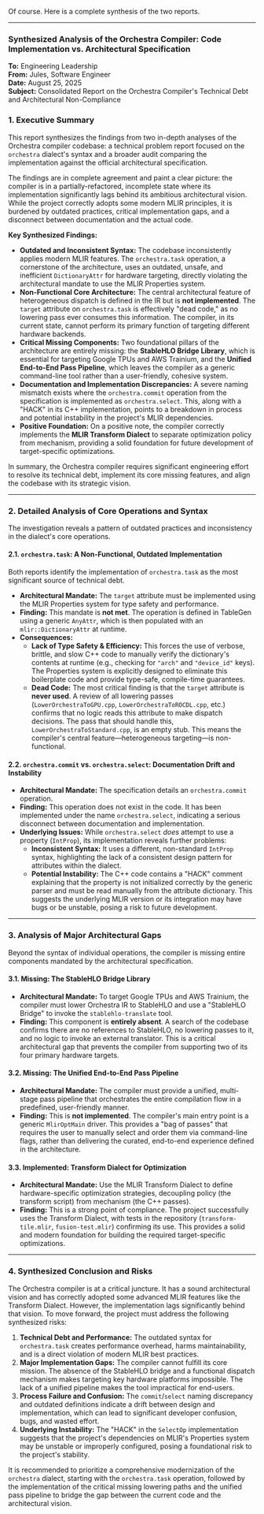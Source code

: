 Of course. Here is a complete synthesis of the two reports.

***

### **Synthesized Analysis of the Orchestra Compiler: Code Implementation vs. Architectural Specification**

**To:** Engineering Leadership  
**From:** Jules, Software Engineer  
**Date:** August 25, 2025  
**Subject:** Consolidated Report on the Orchestra Compiler's Technical Debt and Architectural Non-Compliance

### 1. Executive Summary

This report synthesizes the findings from two in-depth analyses of the Orchestra compiler codebase: a technical problem report focused on the `orchestra` dialect's syntax and a broader audit comparing the implementation against the official architectural specification.

The findings are in complete agreement and paint a clear picture: the compiler is in a partially-refactored, incomplete state where its implementation significantly lags behind its ambitious architectural vision. While the project correctly adopts some modern MLIR principles, it is burdened by outdated practices, critical implementation gaps, and a disconnect between documentation and the actual code.

**Key Synthesized Findings:**

*   **Outdated and Inconsistent Syntax:** The codebase inconsistently applies modern MLIR features. The `orchestra.task` operation, a cornerstone of the architecture, uses an outdated, unsafe, and inefficient `DictionaryAttr` for hardware targeting, directly violating the architectural mandate to use the MLIR Properties system.
*   **Non-Functional Core Architecture:** The central architectural feature of heterogeneous dispatch is defined in the IR but is **not implemented**. The `target` attribute on `orchestra.task` is effectively "dead code," as no lowering pass ever consumes this information. The compiler, in its current state, cannot perform its primary function of targeting different hardware backends.
*   **Critical Missing Components:** Two foundational pillars of the architecture are entirely missing: the **StableHLO Bridge Library**, which is essential for targeting Google TPUs and AWS Trainium, and the **Unified End-to-End Pass Pipeline**, which leaves the compiler as a generic command-line tool rather than a user-friendly, cohesive system.
*   **Documentation and Implementation Discrepancies:** A severe naming mismatch exists where the `orchestra.commit` operation from the specification is implemented as `orchestra.select`. This, along with a "HACK" in its C++ implementation, points to a breakdown in process and potential instability in the project's MLIR dependencies.
*   **Positive Foundation:** On a positive note, the compiler correctly implements the **MLIR Transform Dialect** to separate optimization policy from mechanism, providing a solid foundation for future development of target-specific optimizations.

In summary, the Orchestra compiler requires significant engineering effort to resolve its technical debt, implement its core missing features, and align the codebase with its strategic vision.

---

### 2. Detailed Analysis of Core Operations and Syntax

The investigation reveals a pattern of outdated practices and inconsistency in the dialect's core operations.

#### 2.1. `orchestra.task`: A Non-Functional, Outdated Implementation

Both reports identify the implementation of `orchestra.task` as the most significant source of technical debt.

*   **Architectural Mandate:** The `target` attribute must be implemented using the MLIR Properties system for type safety and performance.
*   **Finding:** This mandate is **not met**. The operation is defined in TableGen using a generic `AnyAttr`, which is then populated with an `mlir::DictionaryAttr` at runtime.
*   **Consequences:**
    *   **Lack of Type Safety & Efficiency:** This forces the use of verbose, brittle, and slow C++ code to manually verify the dictionary's contents at runtime (e.g., checking for `"arch"` and `"device_id"` keys). The Properties system is explicitly designed to eliminate this boilerplate code and provide type-safe, compile-time guarantees.
    *   **Dead Code:** The most critical finding is that the `target` attribute is **never used**. A review of all lowering passes (`LowerOrchestraToGPU.cpp`, `LowerOrchestraToROCDL.cpp`, etc.) confirms that no logic reads this attribute to make dispatch decisions. The pass that should handle this, `LowerOrchestraToStandard.cpp`, is an empty stub. This means the compiler's central feature—heterogeneous targeting—is non-functional.

#### 2.2. `orchestra.commit` vs. `orchestra.select`: Documentation Drift and Instability

*   **Architectural Mandate:** The specification details an `orchestra.commit` operation.
*   **Finding:** This operation does not exist in the code. It has been implemented under the name `orchestra.select`, indicating a serious disconnect between documentation and implementation.
*   **Underlying Issues:** While `orchestra.select` *does* attempt to use a property (`IntProp`), its implementation reveals further problems:
    *   **Inconsistent Syntax:** It uses a different, non-standard `IntProp` syntax, highlighting the lack of a consistent design pattern for attributes within the dialect.
    *   **Potential Instability:** The C++ code contains a "HACK" comment explaining that the property is not initialized correctly by the generic parser and must be read manually from the attribute dictionary. This suggests the underlying MLIR version or its integration may have bugs or be unstable, posing a risk to future development.

---

### 3. Analysis of Major Architectural Gaps

Beyond the syntax of individual operations, the compiler is missing entire components mandated by the architectural specification.

#### 3.1. Missing: The StableHLO Bridge Library

*   **Architectural Mandate:** To target Google TPUs and AWS Trainium, the compiler must lower Orchestra IR to StableHLO and use a "StableHLO Bridge" to invoke the `stablehlo-translate` tool.
*   **Finding:** This component is **entirely absent**. A search of the codebase confirms there are no references to StableHLO, no lowering passes to it, and no logic to invoke an external translator. This is a critical architectural gap that prevents the compiler from supporting two of its four primary hardware targets.

#### 3.2. Missing: The Unified End-to-End Pass Pipeline

*   **Architectural Mandate:** The compiler must provide a unified, multi-stage pass pipeline that orchestrates the entire compilation flow in a predefined, user-friendly manner.
*   **Finding:** This is **not implemented**. The compiler's main entry point is a generic `MlirOptMain` driver. This provides a "bag of passes" that requires the user to manually select and order them via command-line flags, rather than delivering the curated, end-to-end experience defined in the architecture.

#### 3.3. Implemented: Transform Dialect for Optimization

*   **Architectural Mandate:** Use the MLIR Transform Dialect to define hardware-specific optimization strategies, decoupling policy (the transform script) from mechanism (the C++ passes).
*   **Finding:** This is a strong point of compliance. The project successfully uses the Transform Dialect, with tests in the repository (`transform-tile.mlir`, `fusion-test.mlir`) confirming its use. This provides a solid and modern foundation for building the required target-specific optimizations.

---

### 4. Synthesized Conclusion and Risks

The Orchestra compiler is at a critical juncture. It has a sound architectural vision and has correctly adopted some advanced MLIR features like the Transform Dialect. However, the implementation lags significantly behind that vision. To move forward, the project must address the following synthesized risks:

1.  **Technical Debt and Performance:** The outdated syntax for `orchestra.task` creates performance overhead, harms maintainability, and is a direct violation of modern MLIR best practices.
2.  **Major Implementation Gaps:** The compiler cannot fulfill its core mission. The absence of the StableHLO bridge and a functional dispatch mechanism makes targeting key hardware platforms impossible. The lack of a unified pipeline makes the tool impractical for end-users.
3.  **Process Failure and Confusion:** The `commit`/`select` naming discrepancy and outdated definitions indicate a drift between design and implementation, which can lead to significant developer confusion, bugs, and wasted effort.
4.  **Underlying Instability:** The "HACK" in the `SelectOp` implementation suggests that the project's dependencies on MLIR's Properties system may be unstable or improperly configured, posing a foundational risk to the project's stability.

It is recommended to prioritize a comprehensive modernization of the `orchestra` dialect, starting with the `orchestra.task` operation, followed by the implementation of the critical missing lowering paths and the unified pass pipeline to bridge the gap between the current code and the architectural vision.
